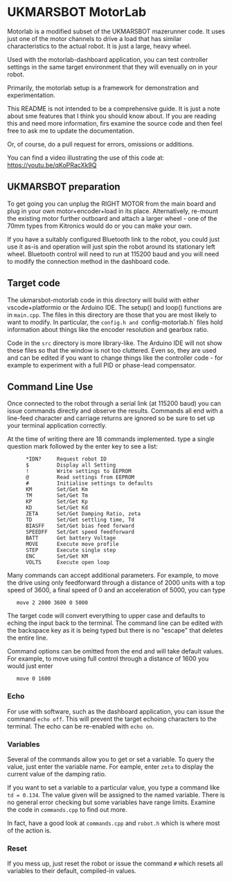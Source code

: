 # UKMARSBOT MotorLab

Motorlab is a modified subset of the UKMARSBOT mazerunner code. It uses just one of the motor channels to drive a load that has similar characteristics to the actual robot. It is just a large, heavy wheel. 

Used with the motorlab-dashboard application, you can test controller settings in the same target environment that they will evenually on in your robot.

Primarily, the motorlab setup is a framework for demonstration and experimentation.

This README is not intended to be a comprehensive guide. It is just a note about sme features that I think you should know about. If you are reading this and need more information, firs examine the source code and then feel free to ask me to update the documentation. 

Or, of course, do a pull request for errors, omissions or additions.

You can find a video illustrating the use of this code at:
https://youtu.be/qKoPRacXk9Q
## UKMARSBOT preparation

To get going you can unplug the RIGHT MOTOR from the main board and plug in your own motor+encoder+load in its place. Alternatively, re-mount the existing motor further outboard and attach a larger wheel - one of the 70mm types from Kitronics would do or you can make your own.

If you have a suitably configured Bluetooth link to the robot, you could just use it as-is and operation will just spin the robot around its stationary left wheel. Bluetooth control will need to run at 115200 baud and you will need to modify the connection method in the dashboard code.

## Target code

The ukmarsbot-motorlab code in this directory will build with either vscode+platformio or the Arduino IDE. The setup() and loop() functions are in `main.cpp`. The files in this directory are those that you are most likely to want to modify. In particular, the `config.h and `config-motorlab.h` files hold information about things like the encoder resolution and gearbox ratio.

Code in the `src` directory is more library-like. The Arduino IDE will not show these files so that the window is not too cluttered. Even so, they are used and can be edited if you want to change things like the controller code - for example to experiment with a full PID or phase-lead compensator.

## Command Line Use

Once connected to the robot through a serial link (at 115200 baud) you can issue commands directly and observe the results. Commands all end with a line-feed character and carriage returns are ignored so be sure to set up your terminal application correctly.

At the time of writing there are 18 commands implemented. type a single question mark followed by the enter key to see a list:

```
      *IDN?     Request robot ID
      $         Display all Setting
      !         Write settings to EEPROM
      @         Read settings from EEPROM
      #         Initialise settings to defaults
      KM        Set/Get Km
      TM        Set/Get Tm
      KP        Set/Get Kp
      KD        Set/Get Kd
      ZETA      Set/Get Damping Ratio, zeta
      TD        Set/Get settling time, Td
      BIASFF    Set/Get bias feed forward
      SPEEDFF   Set/Get speed feedforward
      BATT      Get battery Voltage
      MOVE      Execute move profile
      STEP      Execute single step
      ENC       Set/Get KM
      VOLTS     Execute open loop
```

Many commands can accept additional parameters. For example, to move the drive using only feedforward through a distance of 2000 units with a top speed of 3600, a final speed of 0 and an acceleration of 5000, you can type

`   move 2 2000 3600 0 5000`

The target code will convert everything to upper case and defaults to eching the input back to the terminal. The command line can be edited with the backspace key as it is being typed but there is no "escape" that deletes the entire line.

Command options can be omitted from the end and will take default values. For example, to move using full control through a distance of 1600 you would just enter

`   move 0 1600`

### Echo

For use with software, such as the dashboard application, you can issue the command `echo off`. This will prevent the target echoing characters to the terminal. The echo can be re-enabled with `echo on`.

### Variables

Several of the commands allow you to get or set a variable. To query the value, just enter the variable name. For eample, enter `zeta` to display the current value of the damping ratio.

If you want to set a variable to a particular value, you type a command like `td = 0.134`. The value given will be assigned to the named variable. There is no general error checking but some variables have range limits. Examine the code in `commands.cpp` to find out more.

In fact, have a good look at `commands.cpp` and `robot.h` which is where most of the action is.


### Reset
If you mess up, just reset the robot or issue the command `#` which resets all variables to their default, compiled-in values.







